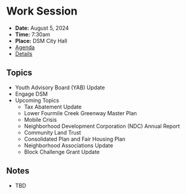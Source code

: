 # Work Session

- **Date:** August 5, 2024
- **Time:** 7:30am
- **Place:** DSM City Hall
- [Agenda](https://councildocs.dsm.city/agendas/2024/20240805CouncilWorkSession.pdf)
- [Details](https://www.dsm.city/citycouncil_detail_T60_R2910.php)

## Topics

- Youth Advisory Board (YAB) Update
- Engage DSM 
- Upcoming Topics
    - Tax Abatement Update
    - Lower Fourmile Creek Greenway Master Plan
    - Mobile Crisis
    - Neighborhood Development Corporation (NDC) Annual Report
    - Community Land Trust
    - Consolidated Plan and Fair Housing Plan
    - Neighborhood Associations Update
    - Block Challenge Grant Update 

## Notes

- TBD
